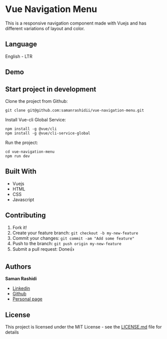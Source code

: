 # Vue Navigation Menu

This is a responsive navigation component made with Vuejs and has different variations of layout and color.

## Language

English - LTR

## Demo

<!-- You can see demo by clicking below link : <br />
[https://gifmereact.netlify.com](https://gifmereact.netlify.com) -->

## Start project in development

Clone the project from Github:

```
git clone git@github.com:samanrashidii/vue-navigation-menu.git
```

Install Vue-cli Global Service:

```
npm install -g @vue/cli
npm install -g @vue/cli-service-global
```

Run the project:

```
cd vue-navigation-menu
npm run dev
```

## Built With

* Vuejs
* HTML
* CSS
* Javascript

## Contributing

1. Fork it!
2. Create your feature branch: `git checkout -b my-new-feature`
3. Commit your changes: `git commit -am "Add some feature"`
4. Push to the branch: `git push origin my-new-feature`
5. Submit a pull request:  <span>Done</span>👍

## Authors

**Saman Rashidi**

- [Linkedin](https://www.linkedin.com/in/samanrashidii)
- [Github](https://github.com/samanrashidii)
- [Personal page](http://samanrashidi.com)

## License

This project is licensed under the MIT License - see the [LICENSE.md](LICENSE.md) file for details


